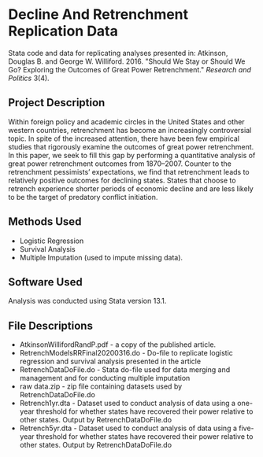 # Decline And Retrenchment Replication Data
Stata code and data for replicating analyses presented in: Atkinson, Douglas B. and George W. Williford. 2016. "Should We Stay or Should We Go? Exploring the Outcomes of Great Power Retrenchment." *Research and Politics* 3(4).

## Project Description
Within foreign policy and academic circles in the United States and other western countries, retrenchment has become an increasingly controversial topic. In spite of the increased attention, there have been few empirical studies that rigorously examine the outcomes of great power retrenchment. In this paper, we seek to fill this gap by performing a quantitative analysis of great power retrenchment outcomes from 1870–2007. Counter to the retrenchment pessimists’ expectations, we find that retrenchment leads to relatively positive outcomes for declining states. States that choose to retrench experience shorter periods of economic decline and are less likely to be the target of predatory conflict initiation.

## Methods Used
- Logistic Regression
- Survival Analysis
- Multiple Imputation (used to impute missing data). 

## Software Used
Analysis was conducted using Stata version 13.1.

## File Descriptions
- AtkinsonWillifordRandP.pdf - a copy of the published article.
- RetrenchModelsRRFinal20200316.do - Do-file to replicate logistic regression and survival analysis presented in the article
- RetrenchDataDoFile.do - Stata do-file used for data merging and management and for conducting multiple imputation
- raw data.zip - zip file containing datasets used by RetrenchDataDoFile.do
- Retrench1yr.dta - Dataset used to conduct analysis of data using a one-year threshold for whether states have recovered their power relative to other states. Output by RetrenchDataDoFile.do
- Retrench5yr.dta - Dataset used to conduct analysis of data using a five-year threshold for whether states have recovered their power relative to other states. Output by RetrenchDataDoFile.do
